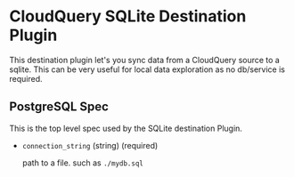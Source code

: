 # CloudQuery SQLite Destination Plugin

This destination plugin let's you sync data from a CloudQuery source to a sqlite. This can be very useful for local data exploration as no db/service is required.

## PostgreSQL Spec

This is the top level spec used by the SQLite destination Plugin.

- `connection_string` (string) (required)

  path to a file. such as `./mydb.sql`